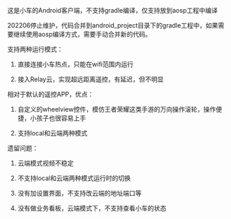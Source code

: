 这是小车的Android客户端，不支持gradle编译，仅支持放到aosp工程中编译

202206停止维护，代码合并到android_project目录下的gradle工程中，如果需要继续使用aosp编译方式，需要手动合并新的代码。







支持两种运行模式：

1. 直接连接小车热点，只能在wifi范围内运行

2. 接入Relay云，实现超远距离遥控，有延迟，但不明显

相对于默认的遥控APP，优点：

1. 自定义的wheelview控件，模仿王者荣耀这类手游的万向操作滚轮，操作便捷，小孩子也很容易上手

2. 支持local和云端两种模式



遗留问题：
1. 云端模式视频不稳定

2. 不支持local和云端两种模式运行时的切换

3. 没有加设置界面，不支持改云端的地址端口等

4. 没有做业务看板，云端模式下，不支持查看小车的状态

